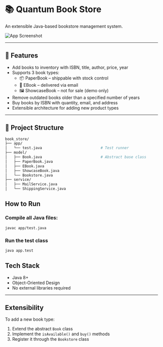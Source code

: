 # 📚 Quantum Book Store

An extensible Java-based bookstore management system.

![App Screenshot]([screenshots/app-screenshot.png](https://github.com/user-attachments/assets/2ff98f73-25df-47e7-937a-9f017bbe8b9f))

---

## 🚀 Features

- Add books to inventory with ISBN, title, author, price, year
- Supports 3 book types:
  - 📦 PaperBook – shippable with stock control
  - 💾 EBook – delivered via email
  - 🖼️ ShowcaseBook – not for sale (demo only)
- Remove outdated books older than a specified number of years
- Buy books by ISBN with quantity, email, and address
- Extensible architecture for adding new product types

---

## 🧩 Project Structure

```bash
book_store/
├── app/
│   └── test.java                           # Test runner
├── model/
│   ├── Book.java                           # Abstract base class
│   ├── PaperBook.java
│   ├── EBook.java
│   ├── ShowcaseBook.java
│   └── Bookstore.java             
├── service/
│   ├── MailService.java
│   └── ShippingService.java
```
## How to Run

### Compile all Java files:

```bash
javac app/test.java
```
### Run the test class

```bash
java app.test
```

## Tech Stack

- Java 8+
- Object-Oriented Design
- No external libraries required

---

## Extensibility

To add a new book type:

1. Extend the abstract `Book` class
2. Implement the `isAvailable()` and `buy()` methods
3. Register it through the `Bookstore` class


